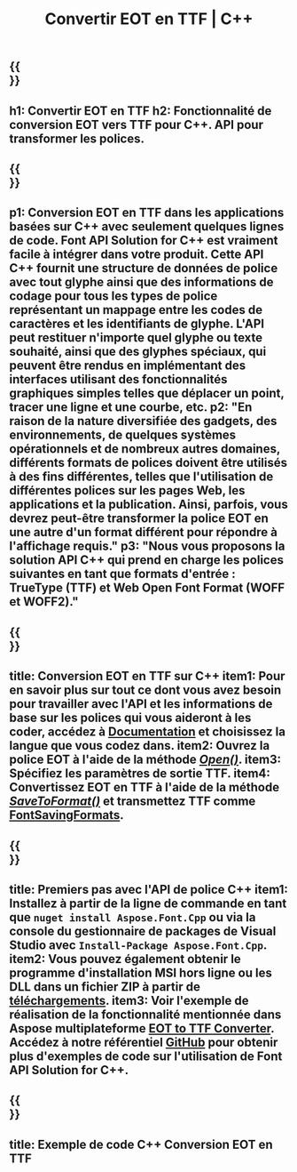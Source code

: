 ﻿---
translation: true
template: /_templates/conversion-child-cpp.md
title: Convertir EOT en TTF | C++
description: Convertissez les polices EOT en TTF à l'aide de cette API C++. La fonctionnalité de conversion fonctionne sous Windows et Linux, et dans tout environnement de développement prenant en charge C++.
metakeywords: c++ EOT vers TTF, EOT vers TTF solutions c++, EOT vers TTF font conerter cpp
url: /cpp/conversion/eot-to-ttf/
family: font
platformtag: cpp
feature: conversion
otherformats: WOFF WOFF2
---

{{<section banner>}}
---
h1: Convertir EOT en TTF
h2: Fonctionnalité de conversion EOT vers TTF pour C++. API pour transformer les polices.
---

{{<section overview>}}
---
p1: Conversion EOT en TTF dans les applications basées sur С++ avec seulement quelques lignes de code. Font API Solution for С++ est vraiment facile à intégrer dans votre produit. Cette API C++ fournit une structure de données de police avec tout glyphe ainsi que des informations de codage pour tous les types de police représentant un mappage entre les codes de caractères et les identifiants de glyphe. L'API peut restituer n'importe quel glyphe ou texte souhaité, ainsi que des glyphes spéciaux, qui peuvent être rendus en implémentant des interfaces utilisant des fonctionnalités graphiques simples telles que déplacer un point, tracer une ligne et une courbe, etc.
p2: "En raison de la nature diversifiée des gadgets, des environnements, de quelques systèmes opérationnels et de nombreux autres domaines, différents formats de polices doivent être utilisés à des fins différentes, telles que l'utilisation de différentes polices sur les pages Web, les applications et la publication. Ainsi, parfois, vous devrez peut-être transformer la police EOT en une autre d'un format différent pour répondre à l'affichage requis."
p3: "Nous vous proposons la solution API С++ qui prend en charge les polices suivantes en tant que formats d'entrée : TrueType (TTF) et Web Open Font Format (WOFF et WOFF2)."
---

{{<section feature1>}}
---
title: Conversion EOT en TTF sur C++
item1: Pour en savoir plus sur tout ce dont vous avez besoin pour travailler avec l'API et les informations de base sur les polices qui vous aideront à les coder, accédez à [Documentation](https://docs.aspose.com/font/) et choisissez la langue que vous codez dans.
item2: Ouvrez la police EOT à l'aide de la méthode [*Open()*](https://reference.aspose.com/font/cpp/class/aspose.font.font#ac2387bf04ccb5bac51cf37984d4ebf33).
item3: Spécifiez les paramètres de sortie TTF.
item4: Convertissez EOT en TTF à l'aide de la méthode [*SaveToFormat()*](https://reference.aspose.com/font/cpp/class/aspose.font.font#a670ea97404fd72c2e51b0e8c543c8a45) et transmettez TTF comme [FontSavingFormats](https://reference.aspose.com/font/cpp/namespace/aspose.font#a93d0dcc7c00f5c7027d60e14a5433c74).
---

{{<section feature2>}}
---
title: Premiers pas avec l'API de police C++
item1: Installez à partir de la ligne de commande en tant que ```nuget install Aspose.Font.Cpp``` ou via la console du gestionnaire de packages de Visual Studio avec ```Install-Package Aspose.Font.Cpp```.
item2: Vous pouvez également obtenir le programme d'installation MSI hors ligne ou les DLL dans un fichier ZIP à partir de [téléchargements](https://releases.aspose.com/font/cpp/).
item3: Voir l'exemple de réalisation de la fonctionnalité mentionnée dans Aspose multiplateforme [EOT to TTF Converter](https://products.aspose.app/font/conversion/eot-to-ttf). Accédez à notre référentiel [GitHub](https://github.com/aspose-font/Aspose.Font-Documentation/tree/master/cpp-examples) pour obtenir plus d'exemples de code sur l'utilisation de Font API Solution for C++.
---

{{<section codeexample>}}
---
title: Exemple de code C++ Conversion EOT en TTF
---





